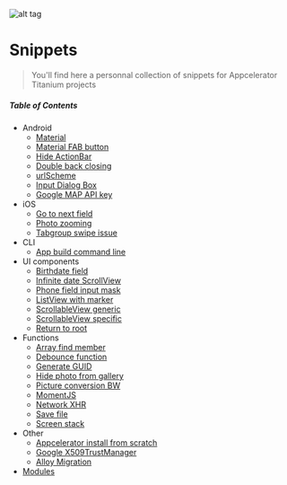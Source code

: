 ![alt tag](http://www.businessofapps.com/wp-content/uploads/2016/10/58398ebe5a3c577ddd83086e57eede85_APPC_landscape.png)

# Snippets

> You'll find here a personnal collection of snippets for Appcelerator Titanium projects

##### Table of Contents  
* Android       
  * [Material](https://github.com/gsoulie/Snippets/blob/master/androidMaterial.md)    
  * [Material FAB button](https://github.com/gsoulie/Snippets/blob/master/AndroidMaterialFAB.md)    
  * [Hide ActionBar](https://github.com/gsoulie/Snippets/blob/master/HideAndroidActionBar.md)    
  * [Double back closing](https://github.com/gsoulie/Snippets/blob/master/androidDoubleBackClosing.md)    
  * [urlScheme](https://github.com/gsoulie/Snippets/blob/master/urlScheme_Android.md)    
  * [Input Dialog Box](https://github.com/gsoulie/Snippets/blob/master/inputDialogBox.md)    
  * [Google MAP API key](https://github.com/gsoulie/Snippets/blob/master/googleMap.md)
* iOS    
  * [Go to next field](https://github.com/gsoulie/Snippets/blob/master/iOSnextField.md)    
  * [Photo zooming](https://github.com/gsoulie/Snippets/blob/master/iOSphotoZooming.md)    
  * [Tabgroup swipe issue](https://github.com/gsoulie/Snippets/blob/master/ios_swipe_issue.md)    
* CLI  
  * [App build command line](https://github.com/gsoulie/Snippets/blob/master/app_build_command_line.md)  
* UI components   
  * [Birthdate field](https://github.com/gsoulie/Snippets/blob/master/birthdate_field.md)    
  * [Infinite date ScrollView](https://github.com/gsoulie/Snippets/blob/master/infiniteDateScrollableView.md)    
  * [Phone field input mask](https://github.com/gsoulie/Snippets/blob/master/phoneFieldInputMask.md)    
  * [ListView with marker](https://github.com/gsoulie/Snippets/blob/master/listViewWithMarker.md)    
  * [ScrollableView generic](https://github.com/gsoulie/Snippets/blob/master/scrollableView_generic.md)    
  * [ScrollableView specific](https://github.com/gsoulie/Snippets/blob/master/scrollableView_specific.md)    
  * [Return to root](https://github.com/gsoulie/Snippets/blob/master/BackToRootWindow.md)    
* Functions    
  * [Array find member](https://github.com/gsoulie/Snippets/blob/master/arrayFindMember.md)    
  * [Debounce function](https://github.com/gsoulie/Snippets/blob/master/debounceFunction.md)    
  * [Generate GUID](https://github.com/gsoulie/Snippets/blob/master/guid.md)    
  * [Hide photo from gallery](https://github.com/gsoulie/Snippets/blob/master/HidePhotoFromGallery.md)  
  * [Picture conversion BW](https://github.com/gsoulie/Snippets/blob/master/PictureConversionBW.md)    
  * [MomentJS](https://github.com/gsoulie/Snippets/blob/master/customMoment.md)    
  * [Network XHR](https://github.com/gsoulie/Snippets/blob/master/networkXHR.md)    
  * [Save file](https://github.com/gsoulie/Snippets/blob/master/saveFile.md)    
  * [Screen stack](https://github.com/gsoulie/Snippets/blob/master/screenStack.md)    
* Other    
  * [Appcelerator install from scratch](https://github.com/gsoulie/Snippets/blob/master/appcelerator_installation_from_scratch.md)    
  * [Google X509TrustManager](https://github.com/gsoulie/Snippets/blob/master/X509TrustManager.md)    
  * [Alloy Migration](https://github.com/gsoulie/Snippets/blob/master/alloyMigration.md)    
* [Modules](https://github.com/gsoulie/Snippets/blob/master/useful_modules.md)    
